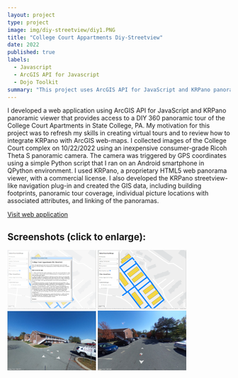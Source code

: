 ```yaml
---
layout: project
type: project
image: img/diy-streetview/diy1.PNG
title: "College Court Appartments Diy-Streetview"
date: 2022
published: true
labels:
  - Javascript
  - ArcGIS API for Javascript
  - Dojo Toolkit
summary: "This project uses ArcGIS API for JavaScript and KRPano panoramic viewer to create a DIY 360 panoramic tour a-la Google Streetview of the College Court Apartments in State College, PA."
---
```


<p>I developed a web application using ArcGIS API for JavaScript and KRPano panoramic viewer that provides access to a DIY 360 panoramic tour of the College Court Apartments in State College, PA. My motivation for this project was to refresh my skills in creating virtual tours and to review how to integrate KRPano with ArcGIS web-maps. I collected images of the College Court complex on 10/22/2022 using an inexpensive consumer-grade Ricoh Theta S panoramic camera. The camera was triggered by GPS coordinates using a simple Python script that I ran on an Android smartphone in QPython environment. I used KRPano, a proprietary HTML5 web panorama viewer, with a commercial license. I also developed the KRPano streetview-like navigation plug-in and created the GIS data, including building footprints, panoramic tour coverage, individual picture locations with associated attributes, and linking of the panoramas.</p>

<a href = "http://www.personal.psu.edu/nvg5370/geog863/term_project/" class="btn btn-outline-dark">Visit web application</a>

## Screenshots (click to enlarge):

<div class="text-center p-4">
   <a href="../img/diy-streetview/diy1.PNG"> <img width="200px" src="../img/diy-streetview/diy1.PNG" class="img-thumbnail" ></a>
   <a href="../img/diy-streetview/diy2.png"> <img width="200px" src="../img/diy-streetview/diy2.png" class="img-thumbnail" ></a>
   <a href="../img/diy-streetview/diy3.png"> <img width="200px" src="../img/diy-streetview/diy3.png" class="img-thumbnail" ></a>
   <a href="../img/diy-streetview/diy4.png"> <img width="200px" src="../img/diy-streetview/diy4.png" class="img-thumbnail" ></a>
</div>
